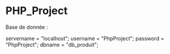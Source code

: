 # PHP_Project
Base de donnée :

servername = "localhost";
username = "PhpProject";
password = "PhpProject";
dbname = "db_produit";

